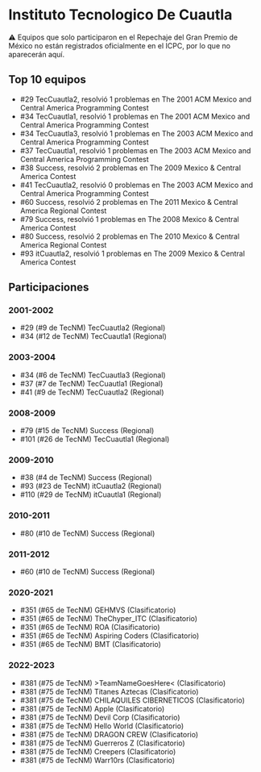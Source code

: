 # Instituto Tecnologico De Cuautla

:warning: Equipos que solo participaron en el Repechaje del Gran Premio de México no están registrados oficialmente en el ICPC, por lo que no aparecerán aquí.

## Top 10 equipos

- #29 TecCuautla2, resolvió 1 problemas en The 2001 ACM Mexico and Central America Programming Contest
- #34 TecCuautla1, resolvió 1 problemas en The 2001 ACM Mexico and Central America Programming Contest
- #34 TecCuautla3, resolvió 1 problemas en The 2003 ACM Mexico and Central America Programming Contest
- #37 TecCuautla1, resolvió 1 problemas en The 2003 ACM Mexico and Central America Programming Contest
- #38 Success, resolvió 2 problemas en The 2009 Mexico & Central America Contest
- #41 TecCuautla2, resolvió 0 problemas en The 2003 ACM Mexico and Central America Programming Contest
- #60 Success, resolvió 2 problemas en The 2011 Mexico & Central America Regional Contest
- #79 Success, resolvió 1 problemas en The 2008 Mexico & Central America Contest
- #80 Success, resolvió 2 problemas en The 2010 Mexico & Central America Regional Contest
- #93 itCuautla2, resolvió 1 problemas en The 2009 Mexico & Central America Contest

## Participaciones

### 2001-2002

- #29 (#9 de TecNM) TecCuautla2 (Regional)
- #34 (#12 de TecNM) TecCuautla1 (Regional)

### 2003-2004

- #34 (#6 de TecNM) TecCuautla3 (Regional)
- #37 (#7 de TecNM) TecCuautla1 (Regional)
- #41 (#9 de TecNM) TecCuautla2 (Regional)

### 2008-2009

- #79 (#15 de TecNM) Success (Regional)
- #101 (#26 de TecNM) TecCuautla1 (Regional)

### 2009-2010

- #38 (#4 de TecNM) Success (Regional)
- #93 (#23 de TecNM) itCuautla2 (Regional)
- #110 (#29 de TecNM) itCuautla1 (Regional)

### 2010-2011

- #80 (#10 de TecNM) Success (Regional)

### 2011-2012

- #60 (#10 de TecNM) Success (Regional)

### 2020-2021

- #351 (#65 de TecNM) GEHMVS (Clasificatorio)
- #351 (#65 de TecNM) TheChyper_ITC (Clasificatorio)
- #351 (#65 de TecNM) ROA (Clasificatorio)
- #351 (#65 de TecNM) Aspiring Coders (Clasificatorio)
- #351 (#65 de TecNM) BMT (Clasificatorio)

### 2022-2023

- #381 (#75 de TecNM) >TeamNameGoesHere< (Clasificatorio)
- #381 (#75 de TecNM) Titanes Aztecas (Clasificatorio)
- #381 (#75 de TecNM) CHILAQUILES CIBERNETICOS (Clasificatorio)
- #381 (#75 de TecNM) Apple (Clasificatorio)
- #381 (#75 de TecNM) Devil Corp (Clasificatorio)
- #381 (#75 de TecNM) Hello World (Clasificatorio)
- #381 (#75 de TecNM) DRAGON CREW (Clasificatorio)
- #381 (#75 de TecNM) Guerreros Z (Clasificatorio)
- #381 (#75 de TecNM) Creepers (Clasificatorio)
- #381 (#75 de TecNM) Warr10rs (Clasificatorio)



